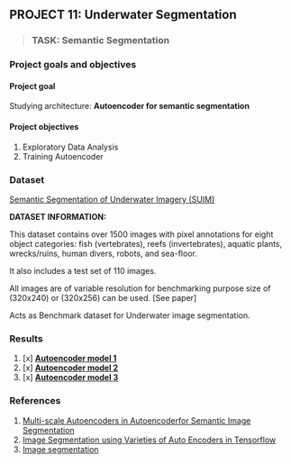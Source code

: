 ## PROJECT 11: Underwater Segmentation

> ### TASK: Semantic Segmentation

### Project goals and objectives

#### Project goal

Studying architecture: **Autoencoder for semantic segmentation**


#### Project objectives

1. Exploratory Data Analysis
2. Training Autoencoder


### Dataset

[Semantic Segmentation of Underwater Imagery (SUIM)](https://www.kaggle.com/ashish2001/semantic-segmentation-of-underwater-imagery-suim)

**DATASET INFORMATION:**

This dataset contains over 1500 images with pixel annotations for eight object categories: fish (vertebrates), reefs
(invertebrates), aquatic plants, wrecks/ruins, human divers, robots, and sea-floor.

It also includes a test set of 110 images.

All images are of variable resolution for benchmarking purpose size of (320x240) or (320x256) can be used. [See paper]

Acts as Benchmark dataset for Underwater image segmentation.

### Results

1. [x] [**Autoencoder model 1**](https://github.com/rttrif/TrifonovRS.Deep_Learning_Portfolio.github.io/blob/main/Project%2011:%20Underwater%20Segmentation/Autoencoder_model_1.py)
2. [x] [**Autoencoder model 2**](https://github.com/rttrif/TrifonovRS.Deep_Learning_Portfolio.github.io/blob/main/Project%2011:%20Underwater%20Segmentation/Autoencoder_model_2.py)
3. [x] [**Autoencoder model 3**](https://github.com/rttrif/TrifonovRS.Deep_Learning_Portfolio.github.io/blob/main/Project%2011:%20Underwater%20Segmentation/Autoencoder_model_3.py)

### References

1. [Multi-scale Autoencoders in Autoencoderfor Semantic Image Segmentation](https://www.researchgate.net/publication/332152893_Multi-scale_Autoencoders_in_Autoencoder_for_Semantic_Image_Segmentation)
2. [Image Segmentation using Varieties of Auto Encoders in Tensorflow](https://towardsdatascience.com/image-segmentation-using-varieties-of-auto-encoders-in-tensorflow-manual-back-prop-with-tf-2e688f2a98f7)
3. [Image segmentation](https://www.tensorflow.org/tutorials/images/segmentation?hl=en)
